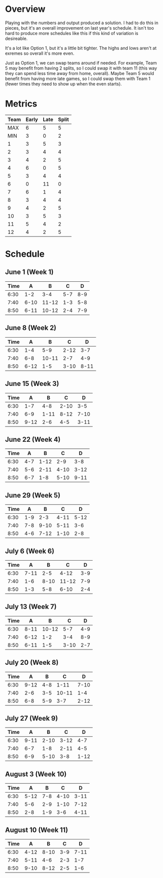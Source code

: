 # Overview

Playing with the numbers and output produced a solution. I had to do this in pieces, but it's an overall improvement on last year's schedule. It isn't too hard to produce more schedules like this if this kind of variation is desireable.

It's a lot like Option 1, but it's a little bit tighter. The highs and lows aren't at exremes so overall it's more even.

Just as Option 1, we can swap teams around if needed. For example, Team 5 may benefit from having 2 splits, so I could swap it with team 11 (this way they can spend less time away from home, overall). Maybe Team 5 would benefit from having more late games, so I could swap them with Team 1 (fewer times they need to show up when the even starts).

# Metrics

| Team  | Early | Late  | Split |
|-------|-------|-------|-------|
|  MAX  |    6  |    5  |    5  |
|  MIN  |    3  |    0  |    2  |
|    1  |    3  |    5  |    3  |
|    2  |    3  |    4  |    4  |
|    3  |    4  |    2  |    5  |
|    4  |    6  |    0  |    5  |
|    5  |    3  |    4  |    4  |
|    6  |    0  |   11  |    0  |
|    7  |    6  |    1  |    4  |
|    8  |    3  |    4  |    4  |
|    9  |    4  |    2  |    5  |
|   10  |    3  |    5  |    3  |
|   11  |    5  |    4  |    2  |
|   12  |    4  |    2  |    5  |

# Schedule

## June 1 (Week 1)

| Time |   A   |   B   |   C   |   D   |
|------|-------|-------|-------|-------|
| 6:30 |  1-2  |  3-4  |  5-7  |  8-9  |
| 7:40 |  6-10 | 11-12 |  1-3  |  5-8  |
| 8:50 |  6-11 | 10-12 |  2-4  |  7-9  |

## June 8 (Week 2)

| Time |   A   |   B   |   C   |   D   |
|------|-------|-------|-------|-------|
| 6:30 |  1-4  |  5-9  |  2-12 |  3-7  |
| 7:40 |  6-8  | 10-11 |  2-7  |  4-9  |
| 8:50 |  6-12 |  1-5  |  3-10 |  8-11 |

## June 15 (Week 3)

| Time |   A   |   B   |   C   |   D   |
|------|-------|-------|-------|-------|
| 6:30 |  1-7  |  4-8  |  2-10 |  3-5  |
| 7:40 |  6-9  |  1-11 |  8-12 |  7-10 |
| 8:50 |  9-12 |  2-6  |  4-5  |  3-11 |

## June 22 (Week 4)

| Time |   A   |   B   |   C   |   D   |
|------|-------|-------|-------|-------|
| 6:30 |  4-7  |  1-12 |  2-9  |  3-8  |
| 7:40 |  5-6  |  2-11 |  4-10 |  3-12 |
| 8:50 |  6-7  |  1-8  |  5-10 |  9-11 |

## June 29 (Week 5)

| Time |   A   |   B   |   C   |   D   |
|------|-------|-------|-------|-------|
| 6:30 |  1-9  |  2-3  |  4-11 |  5-12 |
| 7:40 |  7-8  |  9-10 |  5-11 |  3-6  |
| 8:50 |  4-6  |  7-12 |  1-10 |  2-8  |

## July 6 (Week 6)

| Time |   A   |   B   |   C   |   D   |
|------|-------|-------|-------|-------|
| 6:30 |  7-11 |  2-5  |  4-12 |  3-9  |
| 7:40 |  1-6  |  8-10 | 11-12 |  7-9  |
| 8:50 |  1-3  |  5-8  |  6-10 |  2-4  |

## July 13 (Week 7)

| Time |   A   |   B   |   C   |   D   |
|------|-------|-------|-------|-------|
| 6:30 |  8-11 | 10-12 |  5-7  |  4-9  |
| 7:40 |  6-12 |  1-2  |  3-4  |  8-9  |
| 8:50 |  6-11 |  1-5  |  3-10 |  2-7  |

## July 20 (Week 8)

| Time |   A   |   B   |   C   |   D   |
|------|-------|-------|-------|-------|
| 6:30 |  9-12 |  4-8  |  1-11 |  7-10 |
| 7:40 |  2-6  |  3-5  | 10-11 |  1-4  |
| 8:50 |  6-8  |  5-9  |  3-7  |  2-12 |

## July 27 (Week 9)

| Time |   A   |   B   |   C   |   D   |
|------|-------|-------|-------|-------|
| 6:30 |  9-11 |  2-10 |  3-12 |  4-7  |
| 7:40 |  6-7  |  1-8  |  2-11 |  4-5  |
| 8:50 |  6-9  |  5-10 |  3-8  |  1-12 |

## August 3 (Week 10)

| Time |   A   |   B   |   C   |   D   |
|------|-------|-------|-------|-------|
| 6:30 |  5-12 |  7-8  |  4-10 |  3-11 |
| 7:40 |  5-6  |  2-9  |  1-10 |  7-12 |
| 8:50 |  2-8  |  1-9  |  3-6  |  4-11 |

## August 10 (Week 11)

| Time |   A   |   B   |   C   |   D   |
|------|-------|-------|-------|-------|
| 6:30 |  4-12 |  8-10 |  3-9  |  7-11 |
| 7:40 |  5-11 |  4-6  |  2-3  |  1-7  |
| 8:50 |  9-10 |  8-12 |  2-5  |  1-6  |
